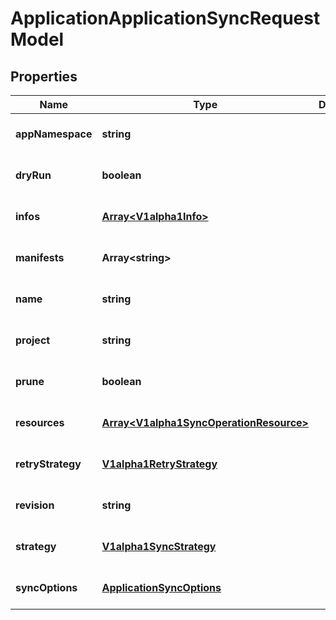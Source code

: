 # ApplicationApplicationSyncRequestModel

## Properties

Name | Type | Description | Notes
------------ | ------------- | ------------- | -------------
**appNamespace** | **string** |  | [optional] [default to undefined]
**dryRun** | **boolean** |  | [optional] [default to undefined]
**infos** | [**Array&lt;V1alpha1Info&gt;**](V1alpha1Info.md) |  | [optional] [default to undefined]
**manifests** | **Array&lt;string&gt;** |  | [optional] [default to undefined]
**name** | **string** |  | [optional] [default to undefined]
**project** | **string** |  | [optional] [default to undefined]
**prune** | **boolean** |  | [optional] [default to undefined]
**resources** | [**Array&lt;V1alpha1SyncOperationResource&gt;**](V1alpha1SyncOperationResource.md) |  | [optional] [default to undefined]
**retryStrategy** | [**V1alpha1RetryStrategy**](V1alpha1RetryStrategy.md) |  | [optional] [default to undefined]
**revision** | **string** |  | [optional] [default to undefined]
**strategy** | [**V1alpha1SyncStrategy**](V1alpha1SyncStrategy.md) |  | [optional] [default to undefined]
**syncOptions** | [**ApplicationSyncOptions**](ApplicationSyncOptions.md) |  | [optional] [default to undefined]


